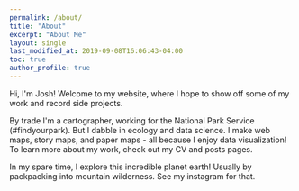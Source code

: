 ```yaml
---
permalink: /about/
title: "About"
excerpt: "About Me"
layout: single
last_modified_at: 2019-09-08T16:06:43-04:00
toc: true
author_profile: true
---
```


Hi, I'm Josh!  Welcome to my website, where I hope to show off some of my work and record side projects.

By trade I'm a cartographer, working for the National Park Service (#findyourpark).  But I dabble in ecology and data science.  I make web maps, story maps, and paper maps - all because I enjoy data visualization!  To learn more about my work, check out my CV and posts pages.

In my spare time, I explore this incredible planet earth!  Usually by packpacking into mountain wilderness.  See my instagram for that.
